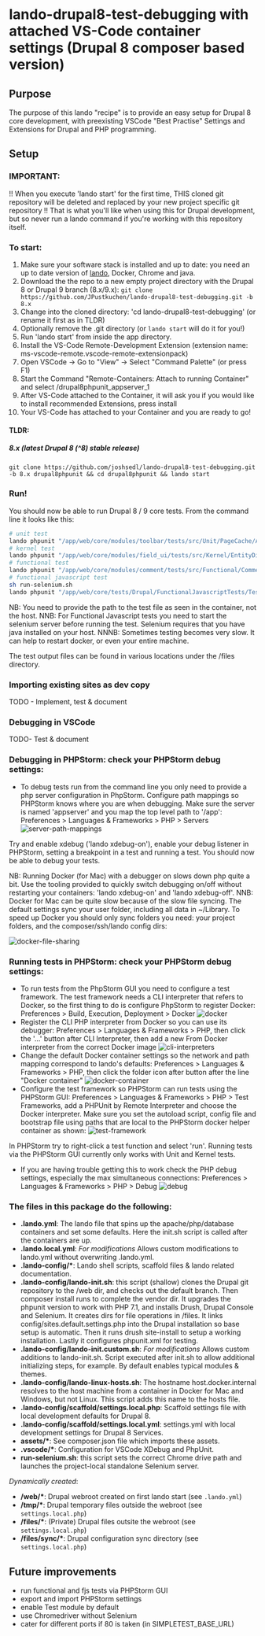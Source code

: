 # lando-drupal8-test-debugging with attached VS-Code container settings (Drupal 8 composer based version)

## Purpose
The purpose of this lando "recipe" is to provide an easy setup for Drupal 8 core development, with preexisting VSCode "Best Practise" Settings and Extensions for Drupal and PHP programming.

## Setup
### IMPORTANT:
!! When you execute 'lando start' for the first time, THIS cloned git repository will be deleted and replaced by your new project specific git repository !!
That is what you'll like when using this for Drupal development, but so never run a lando command if you're working with this repository itself.

### To start:
1. Make sure your software stack is installed and up to date: you need an up to date version of [lando](https://github.com/lando/lando/releases), Docker, Chrome and java.
2. Download the the repo to a new empty project directory with the Drupal 8 or Drupal 9 branch (8.x/9.x): `git clone https://github.com/JPustkuchen/lando-drupal8-test-debugging.git -b 8.x`
3. Change into the cloned directory: 'cd lando-drupal8-test-debugging' (or rename it first as in TLDR)
4. Optionally remove the .git directory (or `lando start` will do it for you!)
5. Run 'lando start' from inside the app directory.
6. Install the VS-Code Remote-Development Extension (extension name: ms-vscode-remote.vscode-remote-extensionpack)
7. Open VSCode -> Go to "View" -> Select "Command Palette" (or press F1)
8. Start the Command "Remote-Containers: Attach to running Container" and select /drupal8phpunit_appserver_1
9. After VS-Code attached to the Container, it will ask you if you would like to install recommended Extensions, press install
10. Your VS-Code has attached to your Container and you are ready to go!

#### TLDR:
##### 8.x (latest Drupal 8 (^8) stable release)
`git clone https://github.com/joshsedl/lando-drupal8-test-debugging.git -b 8.x drupal8phpunit && cd drupal8phpunit && lando start`

### Run!

You should now be able to run Drupal 8 / 9 core tests. From the command line it looks like this:
```bash
# unit test
lando phpunit "/app/web/core/modules/toolbar/tests/src/Unit/PageCache/AllowToolbarPathTest.php"
# kernel test
lando phpunit "/app/web/core/modules/field_ui/tests/src/Kernel/EntityDisplayTest.php"
# functional test
lando phpunit "/app/web/core/modules/comment/tests/src/Functional/CommentAnonymousTest.php"
# functional javascript test
sh run-selenium.sh
lando phpunit "/app/web/core/tests/Drupal/FunctionalJavascriptTests/Tests/JSWebWithWebDriverAssertTest.php"
```
NB: You need to provide the path to the test file as seen in the container, not the host.
NNB: For Functional Javascript tests you need to start the selenium server before running the test. Selenium requires that you have java installed on your host.
NNNB: Sometimes testing becomes very slow. It can help to restart docker, or even your entire machine.

The test output files can be found in various locations under the /files directory.

### Importing existing sites as dev copy
TODO - Implement, test & document
### Debugging in VSCode
TODO- Test & document

### Debugging in PHPStorm: check your PHPStorm debug settings:
- To debug tests run from the command line you only need to provide a php server configuration in PhpStorm. Configure path mappings so PHPStorm knows where you are when debugging. Make sure the server is named 'appserver' and you map the top level path to '/app': Preferences > Languages & Frameworks > PHP > Servers ![server-path-mappings](.lando-config/README.images/server-path-mappings.png)

Try and enable xdebug ('lando xdebug-on'), enable your debug listener in PHPStorm, setting a breakpoint in a test and running a test. You should now be able to debug your tests.

NB: Running Docker (for Mac) with a debugger on slows down php quite a bit. Use the tooling provided to quickly switch debugging on/off without restarting your containers: 'lando xdebug-on' and 'lando xdebug-off'.
NNB: Docker for Mac can be quite slow because of the slow file syncing. The default settings sync your user folder, including all data in ~/Library. To speed up Docker you should only sync folders you need: your project folders, and the composer/ssh/lando config dirs:

![docker-file-sharing](.lando-config/README.images/docker-file-sharing.png)

### Running tests in PHPStorm: check your PHPStorm debug settings:
- To run tests from the PhpStorm GUI you need to configure a test framework. The test framework needs a CLI interpreter that refers to Docker, so the first thing to do is configure PhpStorm to register Docker: Preferences > Build, Execution, Deployment > Docker ![docker](.lando-config/README.images/docker.png)
- Register the CLI PHP interpreter from Docker so you can use its debugger: Preferences > Languages & Frameworks > PHP, then click the '...' button after CLI Interpreter, then add a new From Docker interpreter from the correct Docker image ![cli-interpreters](.lando-config/README.images/cli-interpreters.png)
- Change the default Docker container settings so the network and path mapping correspond to lando's defaults: Preferences > Languages & Frameworks > PHP, then click the folder icon after button after the line "Docker container" ![docker-container](.lando-config/README.images/docker-container.png)
- Configure the test framework so PHPStorm can run tests using the PHPStorm GUI: Preferences > Languages & Frameworks > PHP > Test Frameworks, add a PHPUnit by Remote Interpreter and choose the Docker interpreter. Make sure you set the autoload script, config file and bootstrap file using paths that are local to the PHPStorm docker helper container as shown: ![test-framework](.lando-config/README.images/test-framework.png)

In PHPStorm try to right-click a test function and select 'run'. Running tests via the PHPStorm GUI currently only works with Unit and Kernel tests.

- If you are having trouble getting this to work check the PHP debug settings, especially the max simultaneous connections: Preferences > Languages & Frameworks > PHP > Debug ![debug](.lando-config/README.images/debug.png)

### The files in this package do the following:
- **.lando.yml**: The lando file that spins up the apache/php/database containers and set some defaults. Here the init.sh script is called after the containers are up.
- **.lando.local.yml**: *For modifications* Allows custom modifications to lando.yml without overwriting .lando.yml.
- **.lando-config/\***: Lando shell scripts, scaffold files & lando related documentation.
- **.lando-config/lando-init.sh**: this script (shallow) clones the Drupal git repository to the /web dir, and checks out the default branch. Then composer install runs to complete the vendor dir. It upgrades the phpunit version to work with PHP 7.1, and installs Drush, Drupal Console and Selenium. It creates dirs for file operations in /files. It links config/sites.default.settings.php into the Drupal installation so base setup is automatic. Then it runs drush site-install to setup a working installation. Lastly it configures phpunit.xml for testing.
- **.lando-config/lando-init.custom.sh**: *For modifications* Allows custom additions to lando-init.sh. Script executed after init.sh to allow additional initializing steps, for example. By default enables typical modules & themes.
- **.lando-config/lando-linux-hosts.sh**: The hostname host.docker.internal resolves to the host machine from a container in Docker for Mac and Windows, but not Linux. This script adds this name to the hosts file.
- **.lando-config/scaffold/settings.local.php**: Scaffold settings file with local development defaults for Drupal 8.
- **.lando-config/scaffold/settings.local.yml**: settings.yml with local development settings for Drupal 8 Services.
- **assets/\***: See composer.json file which imports these assets.
- **.vscode/\***: Configuration for VSCode XDebug and PhpUnit.
- **run-selenium.sh**: this script sets the correct Chrome drive path and launches the project-local standalone Selenium server.

*Dynamically created*:
- **/web/\***: Drupal webroot created on first lando start  (see `.lando.yml`)
- **/tmp/\***: Drupal temporary files outside the webroot (see `settings.local.php`)
- **/files/\***: (Private) Drupal files outsite the webroot (see `settings.local.php`)
- **/files/sync/\***: Drupal configuration sync directory (see `settings.local.php`)

## Future improvements
- run functional and fjs tests via PHPStorm GUI
- export and import PHPStorm settings
- enable Test module by default
- use Chromedriver without Selenium
- cater for different ports if 80 is taken (in SIMPLETEST_BASE_URL)

